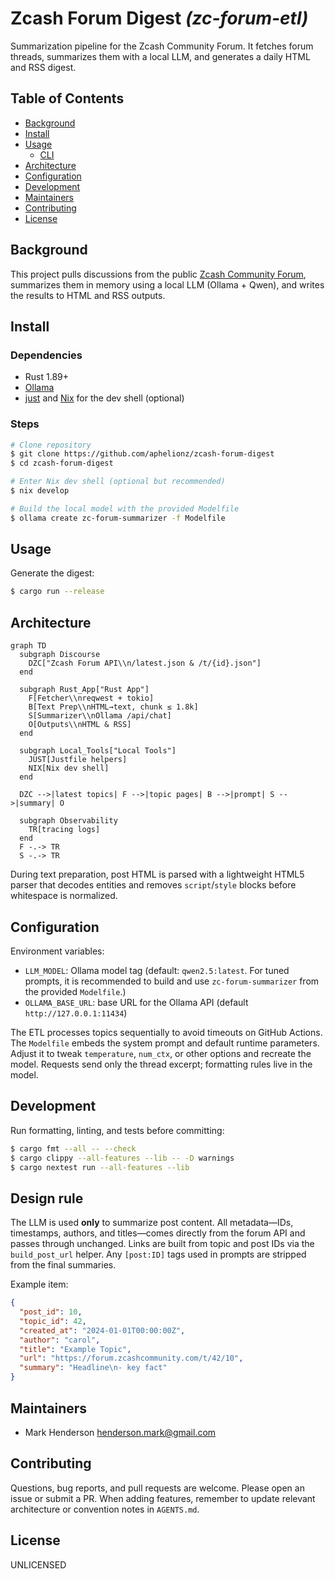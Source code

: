 # Zcash Forum Digest _(zc-forum-etl)_

Summarization pipeline for the Zcash Community Forum. It fetches forum threads, summarizes them with a local LLM, and generates a daily HTML and RSS digest.

## Table of Contents
- [Background](#background)
- [Install](#install)
- [Usage](#usage)
  - [CLI](#cli)
- [Architecture](#architecture)
- [Configuration](#configuration)
- [Development](#development)
- [Maintainers](#maintainers)
- [Contributing](#contributing)
- [License](#license)

## Background
This project pulls discussions from the public [Zcash Community Forum](https://forum.zcashcommunity.com/),
summarizes them in memory using a local LLM (Ollama + Qwen), and writes the
results to HTML and RSS outputs.

## Install
### Dependencies
- Rust 1.89+
- [Ollama](https://ollama.com/)
- [just](https://github.com/casey/just) and [Nix](https://nixos.org/) for the dev shell (optional)

### Steps
```sh
# Clone repository
$ git clone https://github.com/aphelionz/zcash-forum-digest
$ cd zcash-forum-digest

# Enter Nix dev shell (optional but recommended)
$ nix develop

# Build the local model with the provided Modelfile
$ ollama create zc-forum-summarizer -f Modelfile
```

## Usage
Generate the digest:
```sh
$ cargo run --release
```

## Architecture
```mermaid
graph TD
  subgraph Discourse
    DZC["Zcash Forum API\\n/latest.json & /t/{id}.json"]
  end

  subgraph Rust_App["Rust App"]
    F[Fetcher\\nreqwest + tokio]
    B[Text Prep\\nHTML→text, chunk ≤ 1.8k]
    S[Summarizer\\nOllama /api/chat]
    O[Outputs\\nHTML & RSS]
  end

  subgraph Local_Tools["Local Tools"]
    JUST[Justfile helpers]
    NIX[Nix dev shell]
  end

  DZC -->|latest topics| F -->|topic pages| B -->|prompt| S -->|summary| O

  subgraph Observability
    TR[tracing logs]
  end
  F -.-> TR
  S -.-> TR
```

During text preparation, post HTML is parsed with a lightweight HTML5 parser
that decodes entities and removes `script`/`style` blocks before whitespace
is normalized.

## Configuration
Environment variables:
- `LLM_MODEL`: Ollama model tag (default: `qwen2.5:latest`. For tuned prompts, it is recommended to build and use `zc-forum-summarizer` from the provided `Modelfile`.)
- `OLLAMA_BASE_URL`: base URL for the Ollama API (default `http://127.0.0.1:11434`)

The ETL processes topics sequentially to avoid timeouts on GitHub Actions.
The `Modelfile` embeds the system prompt and default runtime parameters. Adjust it to tweak
`temperature`, `num_ctx`, or other options and recreate the model. Requests send only the
thread excerpt; formatting rules live in the model.

## Development
Run formatting, linting, and tests before committing:
```sh
$ cargo fmt --all -- --check
$ cargo clippy --all-features --lib -- -D warnings
$ cargo nextest run --all-features --lib
```

## Design rule

The LLM is used **only** to summarize post content. All metadata—IDs,
timestamps, authors, and titles—comes directly from the forum API and passes
through unchanged. Links are built from topic and post IDs via the
`build_post_url` helper. Any `[post:ID]` tags used in prompts are stripped from
the final summaries.

Example item:

```json
{
  "post_id": 10,
  "topic_id": 42,
  "created_at": "2024-01-01T00:00:00Z",
  "author": "carol",
  "title": "Example Topic",
  "url": "https://forum.zcashcommunity.com/t/42/10",
  "summary": "Headline\n- key fact"
}
```

## Maintainers
- Mark Henderson <henderson.mark@gmail.com>

## Contributing
Questions, bug reports, and pull requests are welcome. Please open an
issue or submit a PR. When adding features, remember to update relevant
architecture or convention notes in `AGENTS.md`.

## License
UNLICENSED
